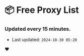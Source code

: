 # :package: Free Proxy List
### Updated every 15 minutes.

- Last updated: `2024-10-30 05:20`

:heart:
